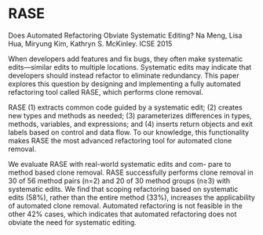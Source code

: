 # RASE

Does Automated Refactoring Obviate Systematic Editing? Na Meng, Lisa Hua, Miryung Kim, Kathryn S. McKinley. ICSE 2015

When developers add features and fix bugs, they often make systematic edits—similar edits to multiple locations. Systematic edits may indicate that developers should instead refactor to eliminate redundancy. This paper explores this question by designing and implementing a fully automated refactoring tool called RASE, which performs clone removal. 

RASE (1) extracts common code guided by a systematic edit; (2) creates new types and methods as needed; (3) parameterizes differences in types, methods, variables, and expressions; and (4) inserts return objects and exit labels based on control and data flow. To our knowledge, this functionality makes RASE the most advanced refactoring tool for automated clone removal.


We evaluate RASE with real-world systematic edits and com- pare to method based clone removal. RASE successfully performs clone removal in 30 of 56 method pairs (n=2) and 20 of 30 method groups (n≥3) with systematic edits. We find that scoping refactoring based on systematic edits (58%), rather than the entire method (33%), increases the applicability of automated clone removal. Automated refactoring is not feasible in the other 42% cases, which indicates that automated refactoring does not obviate the need for systematic editing.
